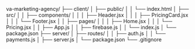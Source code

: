 va-marketing-agency/
├── client/
│   ├── public/
│   │   └── index.html
│   ├── src/
│   │   ├── components/
│   │   │   ├── Header.jsx
│   │   │   ├── PricingCard.jsx
│   │   │   └── Footer.jsx
│   │   ├── pages/
│   │   │   ├── Home.jsx
│   │   │   └── Pricing.jsx
│   │   ├── App.js
│   │   ├── firebase.js
│   │   └── index.js
│   └── package.json
├── server/
│   ├── routes/
│   │   ├── auth.js
│   │   └── payments.js
│   ├── server.js
│   └── package.json
└── .gitignore

